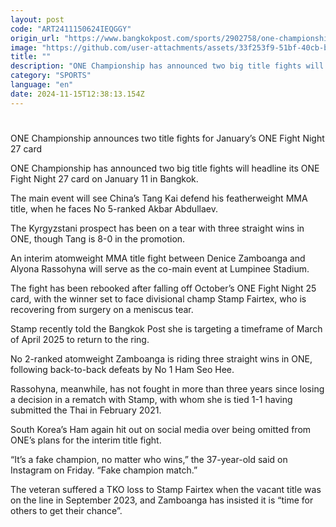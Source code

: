 ```yaml
---
layout: post
code: "ART2411150624IEQGGY"
origin_url: "https://www.bangkokpost.com/sports/2902758/one-championship-announces-two-title-fights-for-januarys-one-fight-night-27-card"
image: "https://github.com/user-attachments/assets/33f253f9-51bf-40cb-bb4f-2c127bb23bf1"
title: ""
description: "ONE Championship has announced two big title fights will headline its ONE Fight Night 27 card on January 11 in Bangkok."
category: "SPORTS"
language: "en"
date: 2024-11-15T12:38:13.154Z
---
```


# 

ONE Championship announces two title fights for January’s ONE Fight Night 27 card

ONE Championship has announced two big title fights will headline its ONE Fight Night 27 card on January 11 in Bangkok.

The main event will see China’s Tang Kai defend his featherweight MMA title, when he faces No 5-ranked Akbar Abdullaev. 

The Kyrgyzstani prospect has been on a tear with three straight wins in ONE, though Tang is 8-0 in the promotion.

An interim atomweight MMA title fight between Denice Zamboanga and Alyona Rassohyna will serve as the co-main event at Lumpinee Stadium.

The fight has been rebooked after falling off October’s ONE Fight Night 25 card, with the winner set to face divisional champ Stamp Fairtex, who is recovering from surgery on a meniscus tear.

Stamp recently told the Bangkok Post she is targeting a timeframe of March of April 2025 to return to the ring.

No 2-ranked atomweight Zamboanga is riding three straight wins in ONE, following back-to-back defeats by No 1 Ham Seo Hee. 

Rassohyna, meanwhile, has not fought in more than three years since losing a decision in a rematch with Stamp, with whom she is tied 1-1 having submitted the Thai in February 2021.

South Korea’s Ham again hit out on social media over being omitted from ONE’s plans for the interim title fight.

“It’s a fake champion, no matter who wins,” the 37-year-old said on Instagram on Friday. “Fake champion match.”

The veteran suffered a TKO loss to Stamp Fairtex when the vacant title was on the line in September 2023, and Zamboanga has insisted it is “time for others to get their chance”.